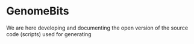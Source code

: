 # GenomeBits
We are here developing and documenting the open version of the source code (scripts) used for generating
